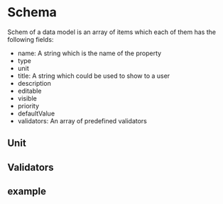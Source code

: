 # Schema

Schem of a data model is an array of items which each of them has the following fields:

 - name: A string which is the name of the property
 - type
 - unit
 - title: A string which could be used to show to a user
 - description
 - editable
 - visible
 - priority
 - defaultValue
 - validators: An array of predefined validators

## Unit
 
## Validators
 
## example
